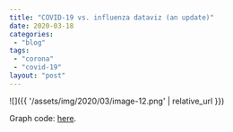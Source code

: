 ```yaml
---
title: "COVID-19 vs. influenza dataviz (an update)"
date: 2020-03-18
categories: 
 - "blog"
tags: 
 - "corona"
 - "covid-19"
layout: "post"
---
```


![]({{ '/assets/img/2020/03/image-12.png' | relative_url }})

Graph code: [here](https://gist.github.com/bgbg/ae80e1e9a83a9d220cd4ff59b3e682ab).

